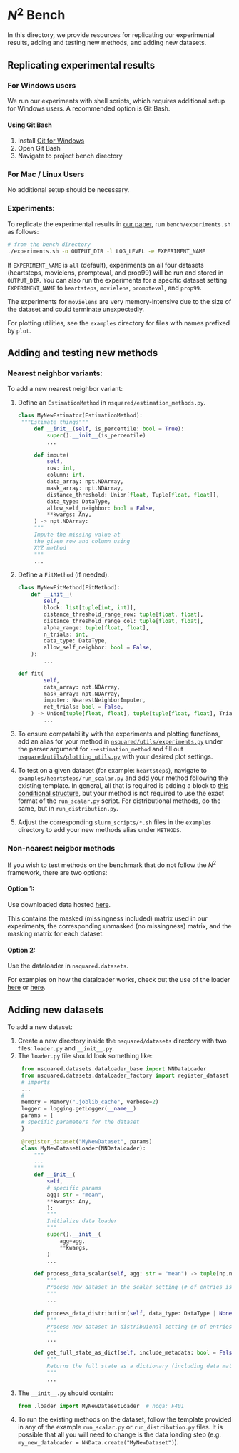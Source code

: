 # $N^2$ Bench
In this directory, we provide resources for replicating our experimental results, adding and testing new methods, and adding new datasets.
## Replicating experimental results

### For Windows users
We run our experiments with shell scripts, which requires additional setup for Windows users. A recommended option is Git Bash.

#### Using Git Bash
1. Install [Git for Windows](https://gitforwindows.org/)
2. Open Git Bash
3. Navigate to project bench directory

### For Mac / Linux Users
No additional setup should be necessary. 

### Experiments:
To replicate the experimental results in [our paper](https://arxiv.org/pdf/2506.04166), run `bench/experiments.sh` as follows:

```bash
# from the bench directory
./experiments.sh -o OUTPUT_DIR -l LOG_LEVEL -e EXPERIMENT_NAME
```
If `EXPERIMENT_NAME` is `all` (default), experiments on all four datasets (heartsteps, movielens, prompteval, and prop99) will be run and stored in `OUTPUT_DIR`. You can also run the experiments for a specific dataset setting `EXPERIMENT_NAME` to `heartsteps`, `movielens`, `prompteval`, and `prop99`. 

The experiments for `movielens` are very memory-intensive due to the size of the dataset and could terminate unexpectedly. 

For plotting utilities, see the `examples` directory for files with names prefixed by `plot`.  


## Adding and testing new methods

### Nearest neighbor variants:
To add a new nearest neighbor variant:

1. Define an `EstimationMethod` in `nsquared/estimation_methods.py`. 
   
   ```python
   class MyNewEstimator(EstimationMethod):
    """Estimate things"""
        def __init__(self, is_percentile: bool = True):
            super().__init__(is_percentile)
            ...

        def impute(
            self,
            row: int,
            column: int,
            data_array: npt.NDArray,
            mask_array: npt.NDArray,
            distance_threshold: Union[float, Tuple[float, float]],
            data_type: DataType,
            allow_self_neighbor: bool = False,
            **kwargs: Any,
        ) -> npt.NDArray:
        """
        Impute the missing value at
        the given row and column using 
        XYZ method
        """
        ...
   ```

2. Define a `FitMethod` (if needed). 
    ```python
    class MyNewFitMethod(FitMethod):
        def __init__(
            self,
            block: list[tuple[int, int]],
            distance_threshold_range_row: tuple[float, float],
            distance_threshold_range_col: tuple[float, float],
            alpha_range: tuple[float, float],
            n_trials: int,
            data_type: DataType,
            allow_self_neighbor: bool = False,
        ):
            ...

    def fit(
            self,
            data_array: npt.NDArray,
            mask_array: npt.NDArray,
            imputer: NearestNeighborImputer,
            ret_trials: bool = False,
        ) -> Union[tuple[float, float], tuple[tuple[float, float], Trials]]:
            ...

    ```

3. To ensure compatability with the experiments and plotting functions, add an alias for your method in [`nsquared/utils/experiments.py`](https://github.com/aashish-khub/NearestNeighbors/blob/441a382efba2cf68c22ac379bd5750f91d9e03ee/src/nsquared/utils/experiments.py#L19) under the parser argument for `--estimation_method` and fill out [`nsquared/utils/plotting_utils.py`](https://github.com/aashish-khub/NearestNeighbors/blob/441a382efba2cf68c22ac379bd5750f91d9e03ee/src/nsquared/utils/plotting_utils.py#L19) with your desired plot settings. 

4. To test on a given dataset (for example: `heartsteps`), navigate to `examples/heartsteps/run_scalar.py` and add your method following the existing template. In general, all that is required is adding a block to [this conditional structure](https://github.com/aashish-khub/NearestNeighbors/blob/441a382efba2cf68c22ac379bd5750f91d9e03ee/examples/heartsteps/run_scalar.py#L157), but your method is not required to use the exact format of the `run_scalar.py` script. For distributional methods, do the same, but in `run_distribution.py`. 
   
5. Adjust the corresponding `slurm_scripts/*.sh` files in the `examples` directory to add your new methods alias under `METHODS`. 

### Non-nearest neigbor methods
If you wish to test methods on the benchmark that do not follow the $N^2$ framework, there are two options:

#### Option 1:
Use downloaded data hosted [here](https://github.com/calebchin/nsquared_bench_data). 

This contains the masked (missingness included) matrix used in our experiments, the corresponding unmasked (no missingness) matrix, and the masking matrix for each dataset. 

#### Option 2:
Use the dataloader in `nsquared.datasets`. 

For examples on how the dataloader works, check out the use of the loader [here](https://github.com/aashish-khub/NearestNeighbors/blob/main/examples/heartsteps/run_scalar.py) or [here](https://github.com/aashish-khub/NearestNeighbors/blob/main/examples/prop99/run_scalar.py). 


## Adding new datasets

To add a new dataset:

1. Create a new directory inside the `nsquared/datasets` directory with two files: `loader.py` and `__init__.py`.
2. The `loader.py` file should look something like:
   ```python
    from nsquared.datasets.dataloader_base import NNDataLoader
    from nsquared.datasets.dataloader_factory import register_dataset
    # imports
    ...
    #
    memory = Memory(".joblib_cache", verbose=2)
    logger = logging.getLogger(__name__)
    params = {
    # specific parameters for the dataset
    }

    @register_dataset("MyNewDataset", params)
    class MyNewDatasetLoader(NNDataLoader):
        """
        ...
        """
        def __init__(
            self,
            # specific params
            agg: str = "mean",
            **kwargs: Any,
            ):
            """
            Initialize data loader
            """
            super().__init__(
                agg=agg,
                **kwargs,
            )
            ...

        def process_data_scalar(self, agg: str = "mean") -> tuple[np.ndarray, np.ndarray]:
            """
            Process new dataset in the scalar setting (# of entries is 1)
            """      
            ...      

        def process_data_distribution(self, data_type: DataType | None = None) -> tuple[np.ndarray, np.ndarray]:
            """
            Process new dataset in distribuional setting (# of entries is > 1)
            """
            ...

        def get_full_state_as_dict(self, include_metadata: bool = False) -> dict:
            """
            Returns the full state as a dictionary (including data matrix, mask, and specific params).
            """
            ...
   ```
3. The `__init__.py` should contain:
   ```python
   from .loader import MyNewDatasetLoader  # noqa: F401
   ```
4. To run the existing methods on the dataset, follow the template provided in any of the example `run_scalar.py` or `run_distribution.py` files. It is possible that all you will need to change is the data loading step (e.g. `my_new_dataloader = NNData.create("MyNewDataset")`). 